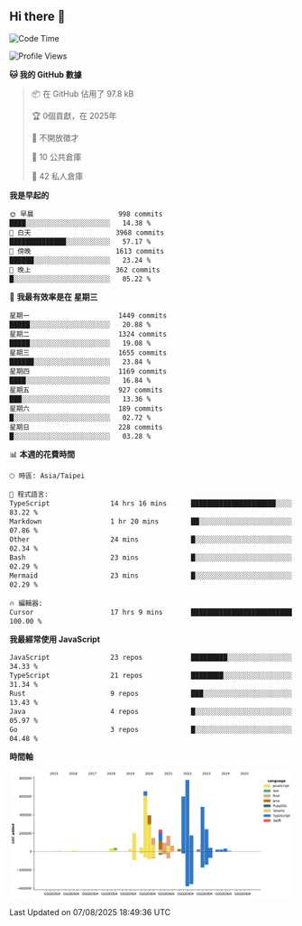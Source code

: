 ## Hi there 👋

<!--START_SECTION:waka-->
![Code Time](http://img.shields.io/badge/Code%20Time-425%20hrs%2026%20mins-blue)

![Profile Views](http://img.shields.io/badge/%E5%80%8B%E4%BA%BA%E9%A0%81%E9%9D%A2%E7%80%8F%E8%A6%BD%E6%AC%A1%E6%95%B8-0-blue)

**🐱 我的 GitHub 數據** 

> 📦 在 GitHub 佔用了 97.8 kB 
 > 
> 🏆  0個貢獻，在 2025年
 > 
> 🚫 不開放徵才
 > 
> 📜 10 公共倉庫 
 > 
> 🔑 42 私人倉庫 
 > 
**我是早起的** 

```text
🌞 早晨                     998 commits         ████░░░░░░░░░░░░░░░░░░░░░   14.38 % 
🌆 白天                     3968 commits        ██████████████░░░░░░░░░░░   57.17 % 
🌃 傍晚                     1613 commits        ██████░░░░░░░░░░░░░░░░░░░   23.24 % 
🌙 晚上                     362 commits         █░░░░░░░░░░░░░░░░░░░░░░░░   05.22 % 
```
📅 **我最有效率是在 星期三** 

```text
星期一                      1449 commits        █████░░░░░░░░░░░░░░░░░░░░   20.88 % 
星期二                      1324 commits        █████░░░░░░░░░░░░░░░░░░░░   19.08 % 
星期三                      1655 commits        ██████░░░░░░░░░░░░░░░░░░░   23.84 % 
星期四                      1169 commits        ████░░░░░░░░░░░░░░░░░░░░░   16.84 % 
星期五                      927 commits         ███░░░░░░░░░░░░░░░░░░░░░░   13.36 % 
星期六                      189 commits         █░░░░░░░░░░░░░░░░░░░░░░░░   02.72 % 
星期日                      228 commits         █░░░░░░░░░░░░░░░░░░░░░░░░   03.28 % 
```


📊 **本週的花費時間** 

```text
🕑︎ 時區: Asia/Taipei

💬 程式語言: 
TypeScript               14 hrs 16 mins      █████████████████████░░░░   83.22 % 
Markdown                 1 hr 20 mins        ██░░░░░░░░░░░░░░░░░░░░░░░   07.86 % 
Other                    24 mins             █░░░░░░░░░░░░░░░░░░░░░░░░   02.34 % 
Bash                     23 mins             █░░░░░░░░░░░░░░░░░░░░░░░░   02.29 % 
Mermaid                  23 mins             █░░░░░░░░░░░░░░░░░░░░░░░░   02.29 % 

🔥 編輯器: 
Cursor                   17 hrs 9 mins       █████████████████████████   100.00 % 
```

**我最經常使用 JavaScript** 

```text
JavaScript               23 repos            █████████░░░░░░░░░░░░░░░░   34.33 % 
TypeScript               21 repos            ████████░░░░░░░░░░░░░░░░░   31.34 % 
Rust                     9 repos             ███░░░░░░░░░░░░░░░░░░░░░░   13.43 % 
Java                     4 repos             █░░░░░░░░░░░░░░░░░░░░░░░░   05.97 % 
Go                       3 repos             █░░░░░░░░░░░░░░░░░░░░░░░░   04.48 % 
```



**時間軸**

![Lines of Code chart](https://raw.githubusercontent.com/jos61404/jos61404/main/assets/bar_graph.png)


 Last Updated on 07/08/2025 18:49:36 UTC
<!--END_SECTION:waka-->



<!--
**jos61404/jos61404** is a ✨ _special_ ✨ repository because its `README.md` (this file) appears on your GitHub profile.

Here are some ideas to get you started:

- 🔭 I’m currently working on ...
- 🌱 I’m currently learning ...
- 👯 I’m looking to collaborate on ...
- 🤔 I’m looking for help with ...
- 💬 Ask me about ...
- 📫 How to reach me: ...
- 😄 Pronouns: ...
- ⚡ Fun fact: ...
-->
